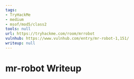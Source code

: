 ```yaml
---
tags:
- TryHackMe
- medium
- msof/mod5/class2
tools: null
url: https://tryhackme.com/room/mrrobot
vulnhub: https://www.vulnhub.com/entry/mr-robot-1,151/
writeup: null
---
```


# mr-robot Writeup
